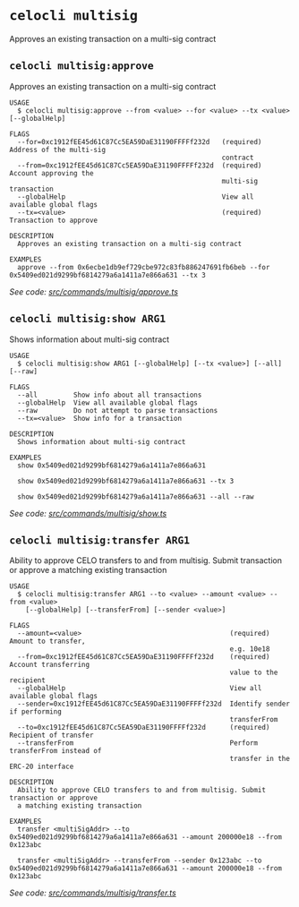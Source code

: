 # `celocli multisig`

Approves an existing transaction on a multi-sig contract


## `celocli multisig:approve`

Approves an existing transaction on a multi-sig contract

```
USAGE
  $ celocli multisig:approve --from <value> --for <value> --tx <value> [--globalHelp]

FLAGS
  --for=0xc1912fEE45d61C87Cc5EA59DaE31190FFFFf232d   (required) Address of the multi-sig
                                                     contract
  --from=0xc1912fEE45d61C87Cc5EA59DaE31190FFFFf232d  (required) Account approving the
                                                     multi-sig transaction
  --globalHelp                                       View all available global flags
  --tx=<value>                                       (required) Transaction to approve

DESCRIPTION
  Approves an existing transaction on a multi-sig contract

EXAMPLES
  approve --from 0x6ecbe1db9ef729cbe972c83fb886247691fb6beb --for 0x5409ed021d9299bf6814279a6a1411a7e866a631 --tx 3
```

_See code: [src/commands/multisig/approve.ts](https://github.com/celo-org/developer-tooling/tree/master/packages/cli/src/commands/multisig/approve.ts)_

## `celocli multisig:show ARG1`

Shows information about multi-sig contract

```
USAGE
  $ celocli multisig:show ARG1 [--globalHelp] [--tx <value>] [--all] [--raw]

FLAGS
  --all         Show info about all transactions
  --globalHelp  View all available global flags
  --raw         Do not attempt to parse transactions
  --tx=<value>  Show info for a transaction

DESCRIPTION
  Shows information about multi-sig contract

EXAMPLES
  show 0x5409ed021d9299bf6814279a6a1411a7e866a631

  show 0x5409ed021d9299bf6814279a6a1411a7e866a631 --tx 3

  show 0x5409ed021d9299bf6814279a6a1411a7e866a631 --all --raw
```

_See code: [src/commands/multisig/show.ts](https://github.com/celo-org/developer-tooling/tree/master/packages/cli/src/commands/multisig/show.ts)_

## `celocli multisig:transfer ARG1`

Ability to approve CELO transfers to and from multisig. Submit transaction or approve a matching existing transaction

```
USAGE
  $ celocli multisig:transfer ARG1 --to <value> --amount <value> --from <value>
    [--globalHelp] [--transferFrom] [--sender <value>]

FLAGS
  --amount=<value>                                     (required) Amount to transfer,
                                                       e.g. 10e18
  --from=0xc1912fEE45d61C87Cc5EA59DaE31190FFFFf232d    (required) Account transferring
                                                       value to the recipient
  --globalHelp                                         View all available global flags
  --sender=0xc1912fEE45d61C87Cc5EA59DaE31190FFFFf232d  Identify sender if performing
                                                       transferFrom
  --to=0xc1912fEE45d61C87Cc5EA59DaE31190FFFFf232d      (required) Recipient of transfer
  --transferFrom                                       Perform transferFrom instead of
                                                       transfer in the ERC-20 interface

DESCRIPTION
  Ability to approve CELO transfers to and from multisig. Submit transaction or approve
  a matching existing transaction

EXAMPLES
  transfer <multiSigAddr> --to 0x5409ed021d9299bf6814279a6a1411a7e866a631 --amount 200000e18 --from 0x123abc

  transfer <multiSigAddr> --transferFrom --sender 0x123abc --to 0x5409ed021d9299bf6814279a6a1411a7e866a631 --amount 200000e18 --from 0x123abc
```

_See code: [src/commands/multisig/transfer.ts](https://github.com/celo-org/developer-tooling/tree/master/packages/cli/src/commands/multisig/transfer.ts)_
